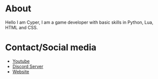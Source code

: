 <div id="About">
  <h1>About</h1>
  <p>Hello I am Cyper, I am a game developer with basic skills in Python, Lua, HTML and CSS.</p>
</div>

<div id="Socials">
  <h1>Contact/Social media</h1>
  <ul>
    <li> <a href="https://www.youtube.com/channel/UC7FY3mTXxlacTv-S6-p4gEw">Youtube</a> </li>
    <li> <a href="https://discord.gg/d473egqdFE">Discord Server</a> </li>
    <li> <a href="">Website</a> </li>
  </ul>
</div>

